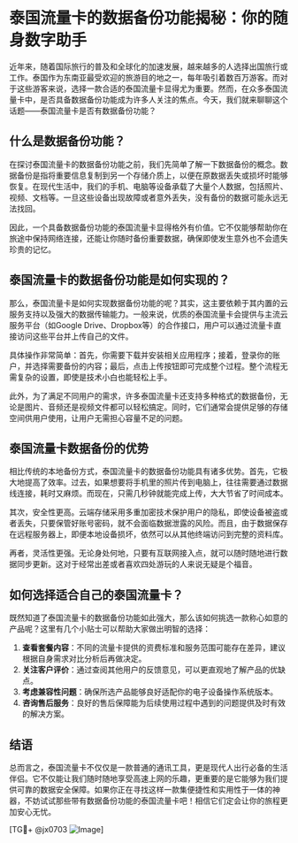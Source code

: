 # 泰国流量卡的数据备份功能揭秘：你的随身数字助手

近年来，随着国际旅行的普及和全球化的加速发展，越来越多的人选择出国旅行或工作。泰国作为东南亚最受欢迎的旅游目的地之一，每年吸引着数百万游客。而对于这些游客来说，选择一款合适的泰国流量卡显得尤为重要。然而，在众多泰国流量卡中，是否具备数据备份功能成为许多人关注的焦点。今天，我们就来聊聊这个话题——泰国流量卡是否有数据备份功能？

## 什么是数据备份功能？

在探讨泰国流量卡的数据备份功能之前，我们先简单了解一下数据备份的概念。数据备份是指将重要信息复制到另一个存储介质上，以便在原数据丢失或损坏时能够恢复。在现代生活中，我们的手机、电脑等设备承载了大量个人数据，包括照片、视频、文档等。一旦这些设备出现故障或者意外丢失，没有备份的数据可能永远无法找回。

因此，一个具备数据备份功能的泰国流量卡显得格外有价值。它不仅能够帮助你在旅途中保持网络连接，还能让你随时备份重要数据，确保即使发生意外也不会遗失珍贵的记忆。

## 泰国流量卡的数据备份功能是如何实现的？

那么，泰国流量卡是如何实现数据备份功能的呢？其实，这主要依赖于其内置的云服务支持以及强大的数据传输能力。一般来说，优质的泰国流量卡会提供与主流云服务平台（如Google Drive、Dropbox等）的合作接口，用户可以通过流量卡直接访问这些平台并上传自己的文件。

具体操作非常简单：首先，你需要下载并安装相关应用程序；接着，登录你的账户，并选择需要备份的内容；最后，点击上传按钮即可完成整个过程。整个流程无需复杂的设置，即使是技术小白也能轻松上手。

此外，为了满足不同用户的需求，许多泰国流量卡还支持多种格式的数据备份，无论是图片、音频还是视频文件都可以轻松搞定。同时，它们通常会提供足够的存储空间供用户使用，让用户无需担心容量不足的问题。

## 泰国流量卡数据备份的优势

相比传统的本地备份方式，泰国流量卡的数据备份功能具有诸多优势。首先，它极大地提高了效率。过去，如果想要将手机里的照片传到电脑上，往往需要通过数据线连接，耗时又麻烦。而现在，只需几秒钟就能完成上传，大大节省了时间成本。

其次，安全性更高。云端存储采用多重加密技术保护用户的隐私，即使设备被盗或者丢失，只要保管好账号密码，就不会面临数据泄露的风险。而且，由于数据保存在远程服务器上，即便本地设备损坏，依然可以从其他终端访问到完整的资料库。

再者，灵活性更强。无论身处何地，只要有互联网接入点，就可以随时随地进行数据同步更新。这对于经常出差或者喜欢四处游玩的人来说无疑是个福音。

## 如何选择适合自己的泰国流量卡？

既然知道了泰国流量卡的数据备份功能如此强大，那么该如何挑选一款称心如意的产品呢？这里有几个小贴士可以帮助大家做出明智的选择：

1. **查看套餐内容**：不同的流量卡提供的资费标准和服务范围可能存在差异，建议根据自身需求对比分析后再做决定。
2. **关注客户评价**：通过查阅其他用户的反馈意见，可以更直观地了解产品的优缺点。
3. **考虑兼容性问题**：确保所选产品能够良好适配你的电子设备操作系统版本。
4. **咨询售后服务**：良好的售后保障能为后续使用过程中遇到的问题提供及时有效的解决方案。

## 结语

总而言之，泰国流量卡不仅仅是一款普通的通讯工具，更是现代人出行必备的生活伴侣。它不仅能让我们随时随地享受高速上网的乐趣，更重要的是它能够为我们提供可靠的数据安全保障。如果你正在寻找这样一款集便捷性和实用性于一体的神器，不妨试试那些带有数据备份功能的泰国流量卡吧！相信它们定会让你的旅程更加安心无忧。

[TG💪+ @jx0703 ![Image](https://github.com/user-attachments/assets/dbca1d08-cadb-493c-b0ec-ad6f7a83f270)]